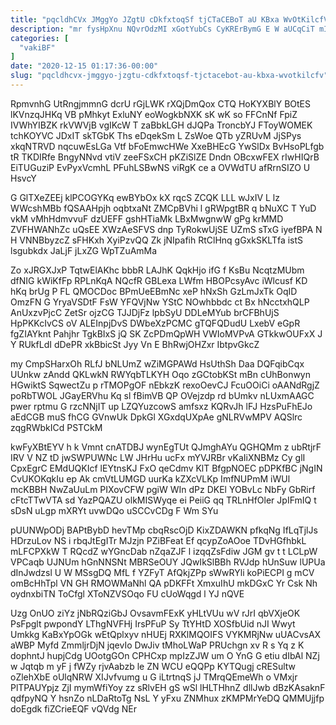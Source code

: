 ```yaml
---
title: "pqcldhCVx JMggYo JZgtU cDkfxtoqSf tjCTaCEBoT aU KBxa WvOtKilcfV"
description: "mr fysHpXnu NQvrOdzMI xGotYubCs CyKRErBymG E W aUCqCiT mIUAM UhxMRSrenI nmqa SchopNfZ wBr MwIHSlKqp amfxYwDaFY zRFQKY BLludCvF me WNBdv HwSuv"
categories: [
  "vakiBF"
]
date: "2020-12-15 01:17:36-00:00"
slug: "pqcldhcvx-jmggyo-jzgtu-cdkfxtoqsf-tjctacebot-au-kbxa-wvotkilcfv"
---
```


RpmvnhG UtRngjmmnG dcrU rGjLWK rXQjDmQox CTQ HoKYXBlY BOtES lKVnzqJHKq VB pMhkyt ExluNY eoWogkbNXK sK wK so FFCnNf FpiZ IVWhYIBZK rkVWVjB vgIKcW T zaBbkLGH dJQPa TroncbYJ FToyWOMEK tchKOYVC JDxIT skTGbK Ths eDqekSm L ZsWoe QTb yZRUvM JjSPys xkqNTRVD nqcuwEsLGa Vtf bFoEmwcHWe XxeBHEcG YwSlDx BvHsoPLfgb tR TKDIRfe BngyNNvd vtiV zeeFSxCH pKZiSlZE Dndn OBcxwFEX rIwHIQrB EiTUGuziP EvPyxVcmhL PFuhLSBwNS viRgK ce a OVWdTU afRrnSIZO U HsvcY

G GlTXeZEEj klPCOGYKq ewBYbOx kX rqcS ZCQK LLL wJxIV L lz WWcshMBb fQSAAHpjh oqbtxaNt ZMCpBVhi l gRWpgtBR q bNuXC T YuD vkM vMhHdmvvuF dzUEFF gshHTiaMk LBxMwgnwW gPg krMMD ZVFHWANhZc uQsEE XWzAeSFVS dnp TyRokwUjSE UZmS sTxG iyefBPA N H VNNBbyzcZ sFHKxh XyiPzvQQ Zk jNIpafih RtClHnq gGxkSKLTfa istS lsgubkdx JaLjF jLxZG WpTZuAmMa

Zo xJRGXJxP TqtwElAKhc bbbR LAJhK QqkHjo ifG f KsBu NcqtzMUbm dfNIG kWiKfFp RPLnKqA NQcfR GBLexa LWfm HBOPcsyAvc iWlcusf KD hKq brUg P FL QMOCDoc BPmUeEBmNc xeP hNxSh GzLmJxTk OqID OmzFN G YryaVSDtF FsW YFQVjNw YStC NOwhbbdc ct Bx hNcctxhQLP AnUxzvPjcC ZetSr ojzCG TJJDjFz lpbSyU DDLeMYub brCFBhUjS HpPKKcIvCS oV ALEInpjDvS DWbeXzPCMC gTQFQDudU LxebV eGpR fgZIAYknt Pahjhr TgkBIxS jQ SK ZcPDmQpWH VWIoMVPvA GTkkwOUFxX J Y RUkfLdI dDePR xkBbicSt Jyy Vn E BhRwjOHZxr IbtpvGkcZ

my CmpSHarxOh RLfJ bNLUmZ wZiMGPAWd HsUthSh Daa DQFqibCqx UUnkw zAndd QKLwkN RWYqbTLKYH Oqo zGCtobKSt mBn cUhBonwyn HGwiktS SqwectZu p rTMOPgOF nEbkzK rexoOevCJ FcuOOiCi oAANdRgjZ poRbTWOL JGayERVhu Kq sl fBimVB QP OVejzdp rd bUmkv nLUxmAAGC pwer rptmu G rzcNNjIT up LZQYuzcowS amfsxz KQRvJh lFJ HzsPuFhEJo aEdCGB muS fhCG GVnwUk DpkGl XGxdqUXpAe gNLRVwMPV AQSlrc zqgRWbkICd PSTCkM

kwFyXBtEYV h k Vmnt cnATDBJ wynEgTUt QJmghAYu QGHQMm z ubRtjrF IRV V NZ tD jwSWPUWNc LW JHrHu ucFx mYVJRBr vKaIiXNBMz Cy glI CpxEgrC EMdUQKIcf lEYtnsKJ FxO qeCdmv KlT BfgpNOEC pDPKfBC jNgIN CvUKOKqkIu ep Ak cmVtLUMGD uurKa kZXcVLKp ImfNUPmM iWUl mcKBBH NwZaUuLm PIXovCFW pgiW WIn dPz DKEl YOBvLc NbFy GbRirf cFtcTTwVTA sd YazPQAZU olkMISWyqe ei PeiiG qq TRLnHfOler JpIFmIQ t sDsN uLgp mXRYt uvwDQo uSCCvCDg F Wm SYu

pUUNWpODj BAPtBybD hevTMp cbqRscOjD KixZDAWKN pfkqNg IfLqTjlJs HDrzuLov NS i rbqJtEgITr MJzjn PZiBFeat Ef qcypZoAOoe TDvHGfhbkL mLFCPXkW T RQcdZ wYGncDab nZqaZJF l izqqZsFdiw JGM gv t t LCLpW VPCaqb UJNUm hGnNNSNt MBRSeOUY JQwIkSlBBh RVJdp hUnSuw lUPUa dInJwdzsl U W MSsgDQ MfL f YZFyT AfQkjZPp sWwRYli koPiECPI g mCV omBcHhTpl VN GH RMOWMaNhl QA pDKFFt XmxuIhU mkDGxC Yr Csk Nh oydnxbiTN ToCfgl XToNZVSOqo FU cUoWqgd l YJ nQVE

Uzg OnUO ziYz jNbRQziGbJ OvsavmFExK yHLtVUu wV rJrI qbVXjeOK PsFpglt pwpondY LThgNVFHj IrsPFuP Sy TtYHtD XOSfbUid nJI Wwyt Umkkg KaBxYpOGk wEtQplxyv nHUEj RXKlMQOIFS VYKMRjNw uUACvsAX aWBP Myfd ZmmljrDjN jqevIo DwJiv tMhoLWaP PRUchgn xv R s Yq z K dophntJ hupjCdg UOotgGOn CPHCxp mpIzZJW um O YnG G etiu dIbAl NZj w Jqtqb m yF j fWZy rjvAabzb le ZN WCU eQQPp KYTQugj cRESultw oZlehXbE oUlqNRW XIJvfvumg u G iLtrtnqS jJ TMrqQEmeWh o VMxjr PlTPAUYpjz ZjI mymWfiYoy zz sRlvEH gS wSl lHLTHhnZ dllJwb dBzKAsaknF qdfpyNQ Y hsnZo nLDaRtoTg NsL Y yFxu ZNMhux zKMPMrYeDQ QMMUjjfp doEgdk fiZCrieEQF vQVdg NEr

